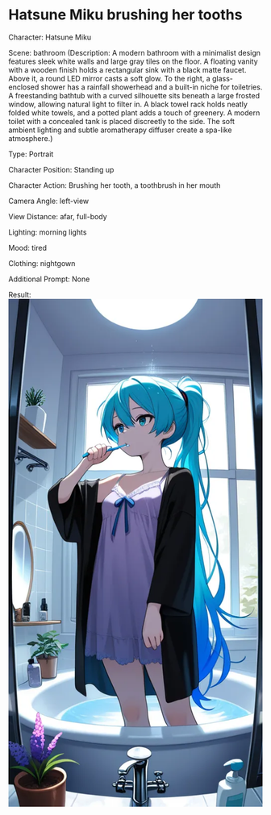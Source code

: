 # Hatsune Miku brushing her tooths

Character: Hatsune Miku

Scene: bathroom (Description: A modern bathroom with a minimalist design features sleek white walls and large gray tiles on the floor. A floating vanity with a wooden finish holds a rectangular sink with a black matte faucet. Above it, a round LED mirror casts a soft glow. To the right, a glass-enclosed shower has a rainfall showerhead and a built-in niche for toiletries. A freestanding bathtub with a curved silhouette sits beneath a large frosted window, allowing natural light to filter in. A black towel rack holds neatly folded white towels, and a potted plant adds a touch of greenery. A modern toilet with a concealed tank is placed discreetly to the side. The soft ambient lighting and subtle aromatherapy diffuser create a spa-like atmosphere.)

Type: Portrait

Character Position: Standing up

Character Action: Brushing her tooth, a toothbrush in her mouth

Camera Angle: left-view

View Distance: afar, full-body

Lighting: morning lights

Mood: tired

Clothing: nightgown

Additional Prompt: None



Result:
![Hatsune Miku brushing her teeth](brushing_tooth.webp)